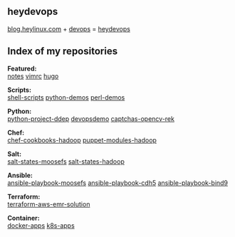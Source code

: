 ## heydevops

[blog.heylinux.com](https://blog.heylinux.com) + [devops](https://zh.wikipedia.org/zh-cn/DevOps) = [heydevops](https://github.com/mcsrainbow/heydevops)

## Index of my repositories

**Featured:**  
[notes](https://github.com/mcsrainbow/notes) [vimrc](https://github.com/mcsrainbow/vimrc) [hugo](https://github.com/mcsrainbow/mcsrainbow.github.io)

**Scripts:**  
[shell-scripts](https://github.com/mcsrainbow/shell-scripts) [python-demos](https://github.com/mcsrainbow/python-demos) [perl-demos](https://github.com/mcsrainbow/perl-demos)

**Python:**  
[python-project-ddep](https://github.com/mcsrainbow/python-project-ddep) [devopsdemo](https://github.com/mcsrainbow/devopsdemo) [captchas-opencv-rek](https://github.com/mcsrainbow/captchas-opencv-rek)

**Chef:**  
[chef-cookbooks-hadoop](https://github.com/mcsrainbow/chef-cookbooks-hadoop) [puppet-modules-hadoop](https://github.com/mcsrainbow/puppet-modules-hadoop)

**Salt:**  
[salt-states-moosefs](https://github.com/mcsrainbow/salt-states-moosefs) [salt-states-hadoop](https://github.com/mcsrainbow/salt-states-hadoop)

**Ansible:**  
[ansible-playbook-moosefs](https://github.com/mcsrainbow/ansible-playbook-moosefs) [ansible-playbook-cdh5](https://github.com/mcsrainbow/ansible-playbook-cdh5) [ansible-playbook-bind9](https://github.com/mcsrainbow/ansible-playbook-bind9)

**Terraform:**  
[terraform-aws-emr-solution](https://github.com/mcsrainbow/terraform-aws-emr-solution)

**Container:**  
[docker-apps](https://github.com/mcsrainbow/docker-apps) [k8s-apps](https://github.com/mcsrainbow/k8s-apps)
